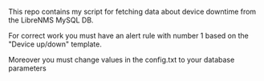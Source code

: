 This repo contains my script for fetching data about device downtime from the LibreNMS MySQL DB.

For correct work you must have an alert rule with number 1 based on the "Device up/down" template.

Moreover you must change values in the config.txt to your database parameters

